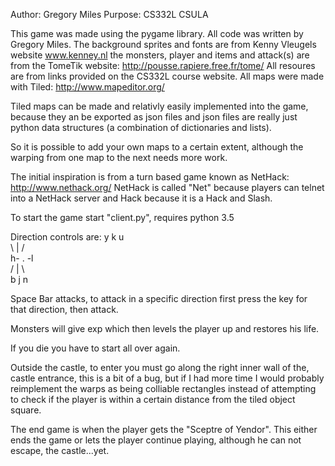 Author: Gregory Miles
Purpose: CS332L CSULA

This game was made using the pygame library.  All code was written by
Gregory Miles.  The background sprites and fonts are from Kenny Vleugels website
www.kenney.nl the monsters, player and items and attack(s) are from
the TomeTik website:
http://pousse.rapiere.free.fr/tome/
All resoures are from links provided on the CS332L course website.
All maps were made with Tiled:
http://www.mapeditor.org/

Tiled maps can be made and relativly easily implemented into the game,
because they an be exported as json files and json files are really just
python data structures (a combination of dictionaries and lists).

So it is possible to add your own maps to a certain extent, although
the warping from one map to the next needs more work.

The initial inspiration is from a turn based game known as NetHack:
http://www.nethack.org/
NetHack is called "Net" because players can telnet into a NetHack server and
Hack because it is a Hack and Slash.

To start the game start "client.py", requires python 3.5

Direction controls are:
y  k  u           
 \ | /               
h- . -l             
 / | \               
b  j  n

Space Bar attacks, to attack in a specific direction first press the
key for that direction, then attack.

Monsters will give exp which then levels the player up and restores his life.

If you die you have to start all over again.

Outside the castle, to enter you must go along the right inner wall of the,
castle entrance, this is a bit of a bug, but if I had more time I would
probably reimplement the warps as being colliable rectangles instead of
attempting to check if the player is within a certain distance from the
tiled object square.

The end game is when the player gets the "Sceptre of Yendor".  This either
ends the game or lets the player continue playing, although he can not escape,
the castle...yet.
